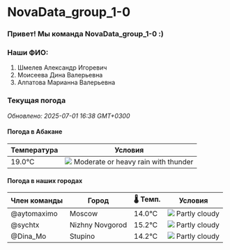 # NovaData_group_1-0
### Привет! Мы команда NovaData_group_1-0 :)

### Наши ФИО:
1. Шмелев Александр Игоревич
2. Моисеева Дина Валерьевна
3. Алпатова Марианна Валерьевна

### Текущая погода
<!-- WEATHER:START -->
_Обновлено: 2025-07-01 16:38 GMT+0300_

#### Погода в Абакане

| Температура | Условия |
|-------------|----------|
| 19.0°C     | ![](https://cdn.weatherapi.com/weather/64x64/day/389.png) Moderate or heavy rain with thunder |

#### Погода в наших городах

| Член команды  | Город               | 🌡️ Темп.  | Условия          |
|---------------|---------------------|-----------|--------------------|
| @aytomaximo    | Moscow              |   14.0°C | ![](https://cdn.weatherapi.com/weather/64x64/day/116.png) Partly cloudy |
| @sychtx        | Nizhny Novgorod     |   15.2°C | ![](https://cdn.weatherapi.com/weather/64x64/day/116.png) Partly cloudy |
| @Dina_Mo       | Stupino             |   14.2°C | ![](https://cdn.weatherapi.com/weather/64x64/day/116.png) Partly cloudy |

<!-- WEATHER:END -->
